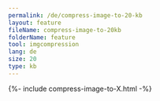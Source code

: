 ```yaml
---
permalink: /de/compress-image-to-20-kb
layout: feature
fileName: compress-image-to-20kb
folderName: feature
tool: imgcompression
lang: de
size: 20
type: kb
---
```


{%- include compress-image-to-X.html -%}
